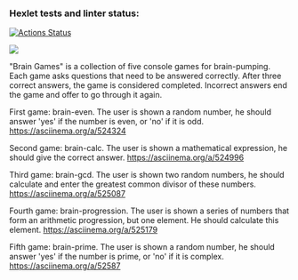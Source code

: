 ### Hexlet tests and linter status:

[![Actions Status](https://github.com/ElisabethFox/frontend-project-lvl1/workflows/hexlet-check/badge.svg)](https://github.com/ElisabethFox/frontend-project-lvl1/actions)

<a href="https://codeclimate.com/github/ElisabethFox/frontend-project-lvl1/maintainability"><img src="https://api.codeclimate.com/v1/badges/9adab8822057a74866b9/maintainability" /></a>

"Brain Games" is a collection of five console games for brain-pumping. Each game asks questions that need to be answered correctly. After three correct answers, the game is considered completed. Incorrect answers end the game and offer to go through it again.

First game: brain-even. The user is shown a random number, he should answer 'yes' if the number is even, or 'no' if it is odd. https://asciinema.org/a/524324

Second game: brain-calc. The user is shown a mathematical expression, he should give the correct answer. https://asciinema.org/a/524996

Third game: brain-gcd. The user is shown two random numbers, he should calculate and enter the greatest common divisor of these numbers. https://asciinema.org/a/525087

Fourth game: brain-progression. The user is shown a series of numbers that form an arithmetic progression, but one element. He should calculate this element. https://asciinema.org/a/525179

Fifth game: brain-prime. The user is shown a random number, he should answer 'yes' if the number is prime, or 'no' if it is complex. https://asciinema.org/a/52587
